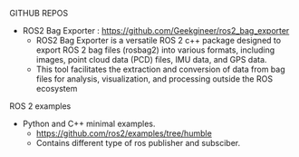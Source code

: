 
GITHUB REPOS 
* ROS2 Bag Exporter : https://github.com/Geekgineer/ros2_bag_exporter
   - ROS2 Bag Exporter is a versatile ROS 2 c++ package designed to export ROS 2 bag files (rosbag2) into various formats, including images, point cloud data (PCD) files, IMU data, and GPS data.
   -  This tool facilitates the extraction and conversion of data from bag files for analysis, visualization, and processing outside the ROS ecosystem

ROS 2 examples
* Python and C++ minimal examples.
   - https://github.com/ros2/examples/tree/humble
   - Contains different type of ros publisher and subsciber. 
